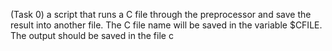 (Task 0) a script that runs a C file through the preprocessor and save the result into another file. The C file name will be saved in the variable $CFILE. The output should be saved in the file c
